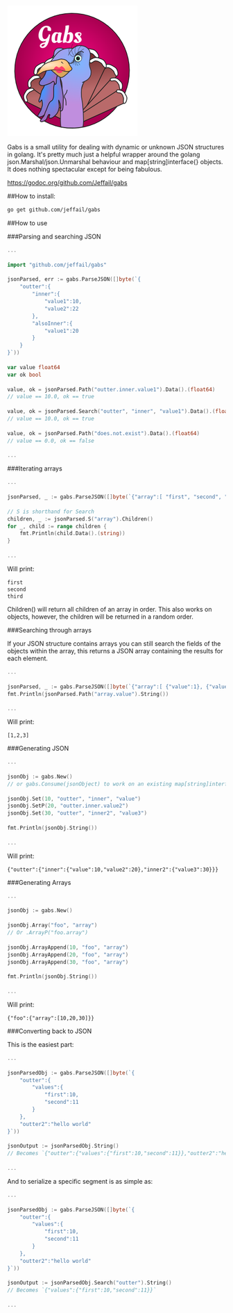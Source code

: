 ![Gabs](gabs_logo.png "Gabs")

Gabs is a small utility for dealing with dynamic or unknown JSON structures in golang. It's pretty much just a helpful wrapper around the golang json.Marshal/json.Unmarshal behaviour and map[string]interface{} objects. It does nothing spectacular except for being fabulous.

https://godoc.org/github.com/Jeffail/gabs

##How to install:

```bash
go get github.com/jeffail/gabs
```

##How to use

###Parsing and searching JSON

```go
...

import "github.com/jeffail/gabs"

jsonParsed, err := gabs.ParseJSON([]byte(`{
	"outter":{
		"inner":{
			"value1":10,
			"value2":22
		},
		"alsoInner":{
			"value1":20
		}
	}
}`))

var value float64
var ok bool

value, ok = jsonParsed.Path("outter.inner.value1").Data().(float64)
// value == 10.0, ok == true

value, ok = jsonParsed.Search("outter", "inner", "value1").Data().(float64)
// value == 10.0, ok == true

value, ok = jsonParsed.Path("does.not.exist").Data().(float64)
// value == 0.0, ok == false

...
```

###Iterating arrays

```go
...

jsonParsed, _ := gabs.ParseJSON([]byte(`{"array":[ "first", "second", "third" ]}`))

// S is shorthand for Search
children, _ := jsonParsed.S("array").Children()
for _, child := range children {
	fmt.Println(child.Data().(string))
}

...
```

Will print:

```
first
second
third
```

Children() will return all children of an array in order. This also works on objects, however, the children will be returned in a random order.

###Searching through arrays

If your JSON structure contains arrays you can still search the fields of the objects within the array, this returns a JSON array containing the results for each element.

```go
...

jsonParsed, _ := gabs.ParseJSON([]byte(`{"array":[ {"value":1}, {"value":2}, {"value":3} ]}`))
fmt.Println(jsonParsed.Path("array.value").String())

...
```

Will print:

```
[1,2,3]
```

###Generating JSON

```go
...

jsonObj := gabs.New()
// or gabs.Consume(jsonObject) to work on an existing map[string]interface{}

jsonObj.Set(10, "outter", "inner", "value")
jsonObj.SetP(20, "outter.inner.value2")
jsonObj.Set(30, "outter", "inner2", "value3")

fmt.Println(jsonObj.String())

...
```

Will print:

```
{"outter":{"inner":{"value":10,"value2":20},"inner2":{"value3":30}}}
```

###Generating Arrays

```go
...

jsonObj := gabs.New()

jsonObj.Array("foo", "array")
// Or .ArrayP("foo.array")

jsonObj.ArrayAppend(10, "foo", "array")
jsonObj.ArrayAppend(20, "foo", "array")
jsonObj.ArrayAppend(30, "foo", "array")

fmt.Println(jsonObj.String())

...
```

Will print:

```
{"foo":{"array":[10,20,30]}}
```

###Converting back to JSON

This is the easiest part:

```go
...

jsonParsedObj := gabs.ParseJSON([]byte(`{
	"outter":{
		"values":{
			"first":10,
			"second":11
		}
	},
	"outter2":"hello world"
}`))

jsonOutput := jsonParsedObj.String()
// Becomes `{"outter":{"values":{"first":10,"second":11}},"outter2":"hello world"}`

...
```

And to serialize a specific segment is as simple as:

```go
...

jsonParsedObj := gabs.ParseJSON([]byte(`{
	"outter":{
		"values":{
			"first":10,
			"second":11
		}
	},
	"outter2":"hello world"
}`))

jsonOutput := jsonParsedObj.Search("outter").String()
// Becomes `{"values":{"first":10,"second":11}}`

...
```
